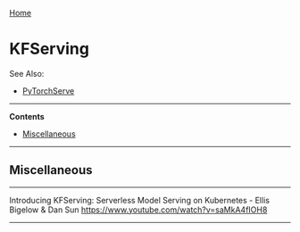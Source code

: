 [Home](Readme.md)
# KFServing

See Also:

  - [PyTorchServe](PyTorch.md#PyTorchServe)

---

**Contents**

- [Miscellaneous](KFServing.md#miscellaneous)

---

## Miscellaneous

---

Introducing KFServing: Serverless Model Serving on Kubernetes - Ellis Bigelow & Dan Sun
https://www.youtube.com/watch?v=saMkA4fIOH8

---
